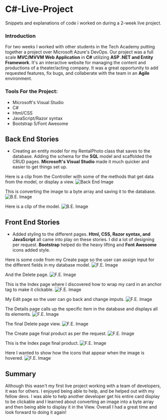 # C#-Live-Project
Snippets and explanations of code i worked on during a 2-week live project.

### Introduction
For two weeks I worked with other students in the Tech Academy putting together a project over Microsoft Azure's DevOps. Our project was a full scale
**MVC/MVVM Web Application** in **C#** utilizing **ASP .NET and Entity Framework**. It's an interactive website for managing the content and productions of a theater/acting 
company. It was a great opportunity to add requested features, fix bugs, and collaberate with the team in an **Agile** environment.

### Tools For the Project:
- Microsoft's Visual Studio
- C#
- Html/CSS
- JavaScript/Razor syntax
- Bootstrap 5/Font Awesome



## Back End Stories
- Creating an entity model for my RentalPhoto class that saves to the database. Adding the schema for the **SQL** model and scaffolded the CRUD pages. 
**Microsoft's Visual Studio** made it much quicker and easier to get things set up.


Here is a clip from the Controller with some of the methods that get data from the model, or display a view.
![Back End Image](https://github.com/clcar23/C-Sharp-Live-Project/blob/main/C%23-live-project13BE.png)

This is converting the image to a byte array and saving it to the database.
![B.E. Image](https://github.com/clcar23/C-Sharp-Live-Project/blob/main/C%23-live-project14BE.png)

Here is a clip of the model.
![B.E. Image](https://github.com/clcar23/C-Sharp-Live-Project/blob/main/C%23-live-project15BE.png)



## Front End Stories
- Added styling to the different pages. **Html, CSS, Razor syntax, and JavaScript** all came into play on these stories. I did a lot of designing per request. **Bootstrap** helped do the heavy lifting and **Font Awesome** icons added style.

Here is some code from my Create page so the user can assign input for the different fields in my database model.
![F.E. Image](https://github.com/clcar23/C-Sharp-Live-Project/blob/main/C%23-live-project2FE.png)

And the Delete page.
![F.E. Image](https://github.com/clcar23/C-Sharp-Live-Project/blob/main/C%23-live-project3FE.png)

This is the Index page where I discovered how to wrap my card in an anchor tag to make it clickable. 
![F.E. Image](https://github.com/clcar23/C-Sharp-Live-Project/blob/main/C%23-live-project4.png)

My Edit page so the user can go back and change imputs.
![F.E. Image](https://github.com/clcar23/C-Sharp-Live-Project/blob/main/C%23-live-projectFE.png)

The Details page calls up the specific item in the database and displays all its elements.
![F.E. Image](https://github.com/clcar23/C-Sharp-Live-Project/blob/main/C%23-live-project5.png)

The final Delete page view.
![F.E. Image](https://github.com/clcar23/C-Sharp-Live-Project/blob/main/C%23-live-project10.png)

The Create page final product as per the request.
![F.E. Image](https://github.com/clcar23/C-Sharp-Live-Project/blob/main/C%23-live-project8.png)

This is the Index page final product.
![F.E. Image](https://github.com/clcar23/C-Sharp-Live-Project/blob/main/C%23-live-project7.png)

Here I wanted to show how the icons that appear when the image is hovered.
![F.E. Image](https://github.com/clcar23/C-Sharp-Live-Project/blob/main/C%23-live-project9.png)


## Summary
Although this wasn't my first live project working with a team of developers, it was for others. I enjoyed being able to help, and be helped out with my fellow
devs. I was able to help another developer get his entire card display to be clickable and I learned about converting an image into a byte array and then being able to display it in the View. Overall I had a great time and look forward to doing it again!
